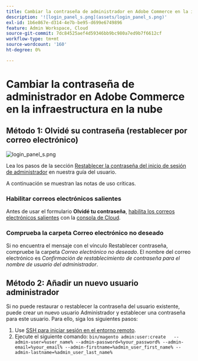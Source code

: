 ```yaml
---
title: Cambiar la contraseña de administrador en Adobe Commerce en la infraestructura en la nube
description: '![login_panel_s.png](assets/login_panel_s.png)'
exl-id: 1b6e867e-d314-4e7b-be95-d699e6749896
feature: Admin Workspace, Cloud
source-git-commit: 7dc84525aef4d59346bb9bc980a7ed9b7f6612cf
workflow-type: tm+mt
source-wordcount: '160'
ht-degree: 0%

---
```


# Cambiar la contraseña de administrador en Adobe Commerce en la infraestructura en la nube

## Método 1: Olvidé su contraseña (restablecer por correo electrónico)

![login_panel_s.png](assets/login_panel_s.png)

Lea los pasos de la sección [Restablecer la contraseña del inicio de sesión de administrador](https://experienceleague.adobe.com/docs/commerce-admin/start/admin/admin-signin.html#admin-sign-in) en nuestra guía del usuario.

A continuación se muestran las notas de uso críticas.

### Habilitar correos electrónicos salientes

Antes de usar el formulario **Olvidé tu contraseña**, [habilita los correos electrónicos salientes](https://experienceleague.adobe.com/docs/commerce-cloud-service/user-guide/project/outgoing-emails.html) con la [consola de Cloud](https://experienceleague.adobe.com/docs/commerce-cloud-service/user-guide/project/overview.html).

### Comprueba la carpeta Correo electrónico no deseado

Si no encuentra el mensaje con el vínculo Restablecer contraseña, compruebe la carpeta *Correo electrónico no deseado*. El nombre del correo electrónico es *Confirmación de restablecimiento de contraseña para el nombre de usuario del administrador*.

## Método 2: Añadir un nuevo usuario administrador

Si no puede restaurar o restablecer la contraseña del usuario existente, puede crear un nuevo usuario Administrador y establecer una contraseña para este usuario. Para ello, siga los siguientes pasos:

1. Use [SSH para iniciar sesión en el entorno remoto](https://experienceleague.adobe.com/docs/commerce-cloud-service/user-guide/develop/secure-connections.html).
1. Ejecute el siguiente comando: `bin/magento admin:user:create   --admin-user=%user_name% --admin-password=%your_password% --admin-email=%your_email% --admin-firstname=%admin_user_first_name% --admin-lastname=%admin_user_last_name%`
